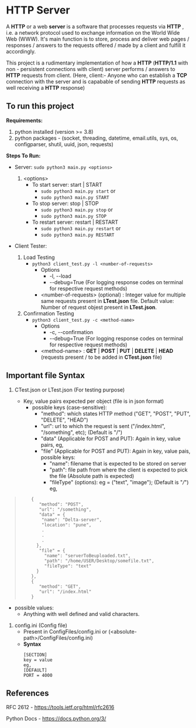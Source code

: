# HTTP Server

A **HTTP** or a web **server** is a software that processes requests via **HTTP** , i.e. a network protocol used to exchange information on the World Wide Web (WWW). It's main function is to store, process and deliver web pages / responses / answers to the requests offered / made by a client and fulfill it accordingly.

This project is a rudimentary implementation of how a **HTTP** (**HTTP/1.1** with non - persistent connections with client) server performs / answers to **HTTP** requests from client.
(Here, client:- Anyone who can establish a **TCP** connection with the server and is capabable of sending **HTTP** requests as well receiving a **HTTP** response)

## To run this project

**Requirements:**

1. python installed (version >= 3.8)
2. python packages - (socket, threading, datetime, email.utils, sys, os, configparser, shutil, uuid, json, requests)

**Steps To Run:**

- Server:
  `sudo python3 main.py <options>`

  1. \<options>
     - To start server: start | START
       - `sudo python3 main.py start`
         or
       - `sudo python3 main.py START`
     - To stop server: stop | STOP
       - `sudo python3 main.py stop`
         or
       - `sudo python3 main.py STOP`
     - To restart server: restart | RESTART
       - `sudo python3 main.py restart`
         or
       - `sudo python3 main.py RESTART`

- Client Tester:
  1. Load Testing
     - `python3 client_test.py -l <number-of-requests>`
       - Options
         - -l, --load
         - --debug=True (For logging response codes on terminal for respective request methods)
       - \<number-of-requests> (optional) : Integer value for multiple same requests present in **LTest.json** file.
         Default value: Number of request objest present in **LTest.json**.
  2. Confirmation Testing
     - `python3 client_test.py -c <method-name>`
       - Options
         - -c, --confirmation
         - --debug=True (For logging response codes on terminal for respective request methods)
       - \<method-name> : **GET** | **POST** | **PUT** | **DELETE** | **HEAD** (requests present / to be added in **CTest.json** file)

## Important file Syntax

1. CTest.json or LTest.json (For testing purpose)

   - Key, value pairs expected per object (file is in json format)
     - possible keys (case-sensitive):
       - "method": which states HTTP method ("GET", "POST", "PUT", "DELETE", "HEAD")
       - "url": url to which the request is sent ("/index.html", "/something", etc); (Default is "/")
       - "data" (Applicable for POST and PUT):
         Again in key, value pairs, eg,
       - "file" (Applicable for POST and PUT):
         Again in key, value pais, possible keys: 
         - "name": filename that is expected to be stored on server 
         - "path": file path from where the client is expected to pick the file (Absolute path is expected) 
         - "fileType" (options): eg = ("text", "image"); (Default is "_/_")
         eg,
>         {
>            "method": "POST",
>            "url": "/something",
>            "data" = {
>             "name": "Delta-server",
>             "location": "pune",
>             .
>             .
>             .
>           },
>            "file" = {
>              "name": "serverToBeuploaded.txt",
>              "path": "/home/USER/Desktop/somefile.txt",
>              "fileType": "text"
>           }
>         },         
>         {
>            "method": "GET",
>            "url": "/index.html"
>         }

   - possible values:
     - Anything with well defined and valid characters.

1. config.ini (Config file)
   - Present in ConfigFiles/config.ini or (\<absolute-path>/ConfigFiles/config.ini)
   - **Syntax**
     ```
     [SECTION]
     key = value
     eg,
     [DEFAULT]
     PORT = 4000
     ```

## References  
  RFC 2612 - https://tools.ietf.org/html/rfc2616
  
  Python Docs - https://docs.python.org/3/
